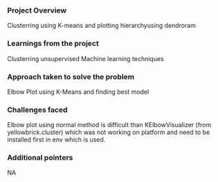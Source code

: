 ### Project Overview

 Clusterring using K-means and plotting hierarchyusing dendroram


### Learnings from the project

 Clusterring unsupervised Machine learning techniques


### Approach taken to solve the problem

 Elbow Plot using K-Means and finding best model


### Challenges faced

 Elbow plot using normal method is difficult than KElbowVisualizer (from yellowbrick.cluster) which was not working on platform and need to be installed first in env which is used.


### Additional pointers

 NA


